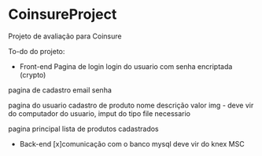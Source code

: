 # CoinsureProject
Projeto de avaliação para Coinsure

To-do do projeto:

- Front-end
Pagina de login
  login do usuario com senha encriptada (crypto)

pagina de cadastro
  email
  senha   

pagina do usuario
  cadastro de produto 
    nome
    descrição
    valor
    img - deve vir do computador do usuario, imput do tipo file necessario

pagina principal
  lista de produtos cadastrados 

- Back-end
  [x]comunicação com o banco mysql deve vir do knex
  MSC
